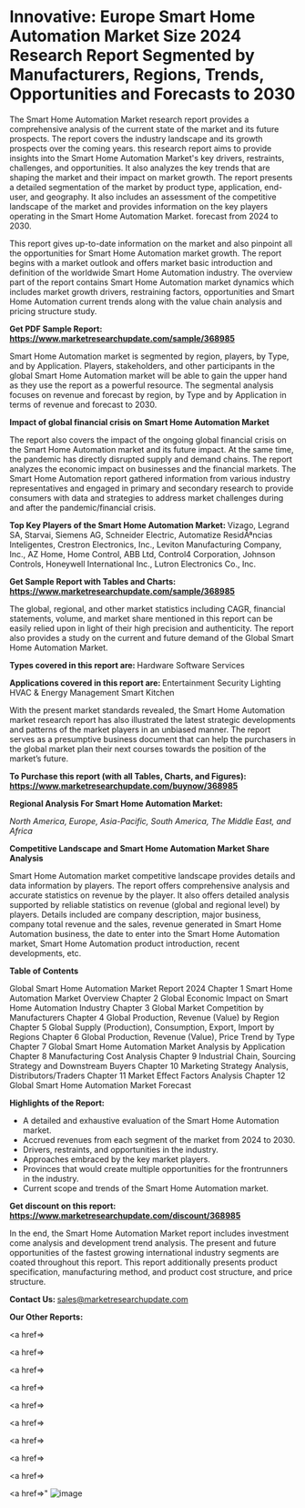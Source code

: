 # Innovative: Europe Smart Home Automation Market Size 2024 Research Report Segmented by Manufacturers, Regions, Trends, Opportunities and Forecasts to 2030

The Smart Home Automation Market research report provides a comprehensive analysis of the current state of the market and its future prospects. The report covers the industry landscape and its growth prospects over the coming years. this research report aims to provide insights into the Smart Home Automation Market's key drivers, restraints, challenges, and opportunities. It also analyzes the key trends that are shaping the market and their impact on market growth. The report presents a detailed segmentation of the market by product type, application, end-user, and geography. It also includes an assessment of the competitive landscape of the market and provides information on the key players operating in the Smart Home Automation Market. forecast from 2024 to 2030.

This report gives up-to-date information on the market and also pinpoint all the opportunities for Smart Home Automation market growth. The report begins with a market outlook and offers market basic introduction and definition of the worldwide Smart Home Automation industry. The overview part of the report contains Smart Home Automation market dynamics which includes market growth drivers, restraining factors, opportunities and Smart Home Automation current trends along with the value chain analysis and pricing structure study.

<strong><b>Get PDF Sample Report: <a href=https://www.marketresearchupdate.com/sample/368985>https://www.marketresearchupdate.com/sample/368985</a></b></strong>

Smart Home Automation market is segmented by region, players, by Type, and by Application. Players, stakeholders, and other participants in the global Smart Home Automation market will be able to gain the upper hand as they use the report as a powerful resource. The segmental analysis focuses on revenue and forecast by region, by Type and by Application in terms of revenue and forecast to 2030.

<strong><b>Impact of global financial crisis on Smart Home Automation Market</b></strong>

The report also covers the impact of the ongoing global financial crisis on the Smart Home Automation market and its future impact. At the same time, the pandemic has directly disrupted supply and demand chains. The report analyzes the economic impact on businesses and the financial markets. The Smart Home Automation report gathered information from various industry representatives and engaged in primary and secondary research to provide consumers with data and strategies to address market challenges during and after the pandemic/financial crisis.

<strong><b>Top Key Players of the Smart Home Automation Market:
</b></strong>Vizago, Legrand SA, Starvai, Siemens AG, Schneider Electric, Automatize ResidÃªncias Inteligentes, Crestron Electronics, Inc., Leviton Manufacturing Company, Inc., AZ Home, Home Control, ABB Ltd, Control4 Corporation, Johnson Controls, Honeywell International Inc., Lutron Electronics Co., Inc.<strong><b>
</b></strong>

<strong><b>Get Sample Report with Tables and Charts: <a href=https://www.marketresearchupdate.com/sample/368985>https://www.marketresearchupdate.com/sample/368985</a></b></strong>

The global, regional, and other market statistics including CAGR, financial statements, volume, and market share mentioned in this report can be easily relied upon in light of their high precision and authenticity. The report also provides a study on the current and future demand of the Global Smart Home Automation Market.

<strong><b>Types covered in this report are:
</b></strong>Hardware
Software
Services<strong><b>
</b></strong>

<strong><b>Applications covered in this report are:
</b></strong>Entertainment
Security
Lighting
HVAC & Energy Management
Smart Kitchen<strong><b>
</b></strong>

With the present market standards revealed, the Smart Home Automation market research report has also illustrated the latest strategic developments and patterns of the market players in an unbiased manner. The report serves as a presumptive business document that can help the purchasers in the global market plan their next courses towards the position of the market’s future.

<strong><b>To Purchase this report (with all Tables, Charts, and Figures): <a href=https://www.marketresearchupdate.com/buynow/368985>https://www.marketresearchupdate.com/buynow/368985</a></b></strong>

<strong><b>Regional Analysis For Smart Home Automation Market:</b></strong>

<em><i>North America, Europe, Asia-Pacific, South America, The Middle East, and Africa</i></em>

<strong><b>Competitive Landscape and Smart Home Automation Market Share Analysis</b></strong>

Smart Home Automation market competitive landscape provides details and data information by players. The report offers comprehensive analysis and accurate statistics on revenue by the player. It also offers detailed analysis supported by reliable statistics on revenue (global and regional level) by players. Details included are company description, major business, company total revenue and the sales, revenue generated in Smart Home Automation business, the date to enter into the Smart Home Automation market, Smart Home Automation product introduction, recent developments, etc.

<strong><b>Table of Contents</b></strong>

Global Smart Home Automation Market Report 2024
Chapter 1 Smart Home Automation Market Overview
Chapter 2 Global Economic Impact on Smart Home Automation Industry
Chapter 3 Global Market Competition by Manufacturers
Chapter 4 Global Production, Revenue (Value) by Region
Chapter 5 Global Supply (Production), Consumption, Export, Import by Regions
Chapter 6 Global Production, Revenue (Value), Price Trend by Type
Chapter 7 Global Smart Home Automation Market Analysis by Application
Chapter 8 Manufacturing Cost Analysis
Chapter 9 Industrial Chain, Sourcing Strategy and Downstream Buyers
Chapter 10 Marketing Strategy Analysis, Distributors/Traders
Chapter 11 Market Effect Factors Analysis
Chapter 12 Global Smart Home Automation Market Forecast

<strong><b>Highlights of the Report:</b></strong>

- A detailed and exhaustive evaluation of the Smart Home Automation market.
- Accrued revenues from each segment of the market from 2024 to 2030.
- Drivers, restraints, and opportunities in the industry.
- Approaches embraced by the key market players.
- Provinces that would create multiple opportunities for the frontrunners in the industry.
- Current scope and trends of the Smart Home Automation market.

<strong><b>Get discount on this report: <a href=https://www.marketresearchupdate.com/discount/368985>https://www.marketresearchupdate.com/discount/368985</a></b></strong>

In the end, the Smart Home Automation Market report includes investment come analysis and development trend analysis. The present and future opportunities of the fastest growing international industry segments are coated throughout this report. This report additionally presents product specification, manufacturing method, and product cost structure, and price structure.

<strong><b>Contact Us:
</b></strong>sales@marketresearchupdate.com

<strong>Our Other Reports:</strong>

<a href=></a>

<a href=></a>

<a href=></a>

<a href=></a>

<a href=></a>

<a href=></a>

<a href=></a>

<a href=></a>

<a href=></a>

<a href=></a>"
![image](https://github.com/Gayatrikarjule/Market-Analysis-360/assets/97346546/b3a184d8-0cdb-4d03-839a-14101863a73c)
